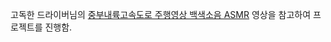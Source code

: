 고독한 드라이버님의 [중부내륙고속도로 주행영상 백색소음 ASMR](https://www.youtube.com/watch?v=2t1i5LYoZXo&t=1380s) 영상을 참고하여 프로젝트를 진행함.
